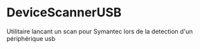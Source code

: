 # DeviceScannerUSB
 Utilitaire lancant un scan pour Symantec lors de la detection d'un périphérique usb
